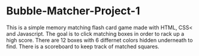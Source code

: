 # Bubble-Matcher-Project-1

This is a simple memory matching flash card game made with HTML, CSS< and Javascript. The goal is to click matching boxes in order to rack up a high score. There are 12 boxes with 6 differnet colors hidden underneath to find. There is a scoreboard to keep track of matched squares.
